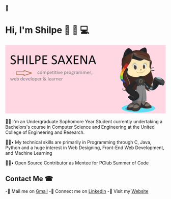 ### 👋


# Hi, I'm Shilpe 👋 👩 💻
<img src="https://github.com/shilpe26/shilpe26/blob/master/shilpe.png">


👩‍🎓 I'm an Undergraduate Sophomore Year Student currently undertaking a Bachelors's course in Computer Science and Engineering at the United College of Engineering and Research. 

👩‍💻• My technical skills are primarily in Programming through C, Java, Python and a huge interest in Web Designing, Front-End Web Development, and Machine Learning

👩‍💻• Open Source Contributor as Mentee for PClub Summer of Code

## Contact Me ☎
 -📧 Mail me on [Gmail](mailto:shilpecsaxena9098@gmail.com)
 -🔗 Connect me on [Linkedin](https://www.linkedin.com/in/shilpe-saxena-heartly-winner/)
 -💖 Visit my [Website](https://github.com/shilpe26)
